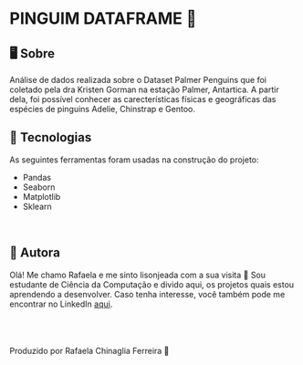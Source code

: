 # PINGUIM DATAFRAME 🐧 

## 🖥️ Sobre 
Análise de dados realizada sobre o Dataset  Palmer Penguins que foi coletado pela dra Kristen Gorman na estação Palmer, Antartica. 
A partir dela, foi possível conhecer as carecterísticas físicas e geográficas das espécies de pinguins Adelie, Chinstrap e Gentoo. 
<br />

 ## 🧰 Tecnologias
 As seguintes ferramentas foram usadas na construção do projeto:
* Pandas
* Seaborn
* Matplotlib
* Sklearn
<br />

## 👸 Autora
Olá! Me chamo Rafaela e me sinto lisonjeada com a sua visita 🙂 
Sou estudante de Ciência da Computação e divido aqui, os projetos quais estou aprendendo a desenvolver. 
Caso tenha interesse, você também pode me encontrar no LinkedIn [aqui](https://www.linkedin.com/in/rafaela-chinaglia-ferreira-333203116/).


<br />
<br />
<br />
Produzido por Rafaela Chinaglia Ferreira 👑
